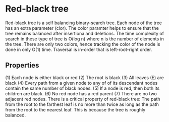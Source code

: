 # Red-black tree
Red-black tree is a self balancing binary-search tree. Each node of the tree has an extra parameter (clor). The color paramter helps to ensure that the tree remains balanced after insertiona and deletions. The time complexity of search in these type of tree is O(log n) where n is the number of elements in the tree. There are only two colors, hence tracking the color of the node is done in only O(1) time. Traversal is in-order that is left-root-right order. 
## Properties
(1) Each node is either black or red
(2) The root is black
(3) All leaves (E) are black
(4) Every path from a given node to any of of its descendant nodes contain the same number of black nodes.
(5) If a node is red, then both its children are black.
(6) No red node has a red parent 
(7) There are no two adjacent red nodes.
There is a critical property of red-black tree: The path from the root to the farthest leaf is no more than twice as long as the path from the root to the nearest leaf. This is because the tree is roughly balanced.